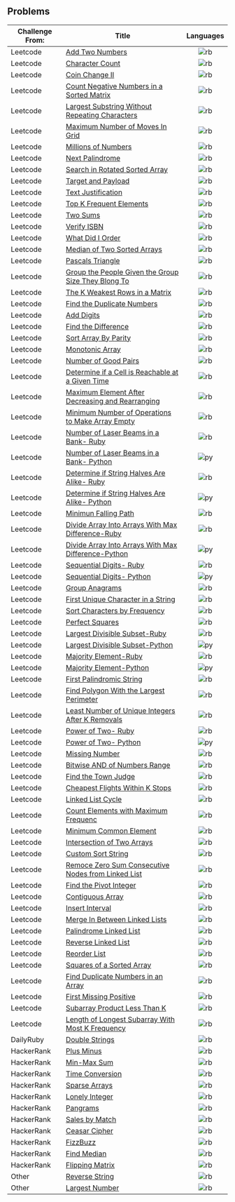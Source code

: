 ## Problems
|Challenge From: | Title                                                                                |Languages
-----------------|--------------------------------------------------------------------------------------|:-----------------:
Leetcode         |[Add Two Numbers][1]                                                                  |![rb]
Leetcode         |[Character Count][2]                                                                  |![rb]
Leetcode         |[Coin Change II][3]                                                                   |![rb]
Leetcode         |[Count Negative Numbers in a Sorted Matrix][4]                                        |![rb]
Leetcode         |[Largest Substring Without Repeating Characters][5]                                   |![rb]
Leetcode         |[Maximum Number of Moves In Grid][6]                                                  |![rb]
Leetcode         |[Millions of Numbers][7]                                                              |![rb]
Leetcode         |[Next Palindrome][8]                                                                  |![rb]
Leetcode         |[Search in Rotated Sorted Array][9]                                                   |![rb]
Leetcode         |[Target and Payload][10]                                                              |![rb]
Leetcode         |[Text Justification][11]                                                              |![rb]
Leetcode         |[Top K Frequent Elements][12]                                                         |![rb]
Leetcode         |[Two Sums][13]                                                                        |![rb]
Leetcode         |[Verify ISBN][14]                                                                     |![rb]
Leetcode         |[What Did I Order][15]                                                                |![rb]
Leetcode         |[Median of Two Sorted Arrays][16]                                                     |![rb]
Leetcode         |[Pascals Triangle][17]                                                                |![rb]
Leetcode         |[Group the People Given the Group Size They Blong To][18]                             |![rb]
Leetcode         |[The K Weakest Rows in a Matrix][19]                                                  |![rb]
Leetcode         |[Find the Duplicate Numbers][20]                                                      |![rb]
Leetcode         |[Add Digits][21]                                                                      |![rb]
Leetcode         |[Find the Difference][22]                                                             |![rb]
Leetcode         |[Sort Array By Parity][23]                                                            |![rb]
Leetcode         |[Monotonic Array][24]                                                                 |![rb]
Leetcode         |[Number of Good Pairs][25]                                                            |![rb]
Leetcode         |[Determine if a Cell is Reachable at a Given Time][26]                                |![rb]
Leetcode         |[Maximum Element After Decreasing and Rearranging][27]                                |![rb]
Leetcode         |[Minimum Number of Operations to Make Array Empty][28]                                |![rb]
Leetcode         |[Number of Laser Beams in a Bank- Ruby ][29]                                          |![rb]
Leetcode         |[Number of Laser Beams in a Bank- Python ][30]                                        |![py]
Leetcode         |[Determine if String Halves Are Alike- Ruby][31]                                      |![rb]
Leetcode         |[Determine if String Halves Are Alike- Python][31]                                    |![py]
Leetcode         |[Minimun Falling Path][32]                                                            |![rb]
Leetcode         |[Divide Array Into Arrays With Max Difference-Ruby][33]                               |![rb]
Leetcode         |[Divide Array Into Arrays With Max Difference-Python][33]                             |![py]
Leetcode         |[Sequential Digits- Ruby][34]                                                         |![rb]
Leetcode         |[Sequential Digits- Python][34]                                                       |![py]
Leetcode         |[Group Anagrams][35]                                                                  |![rb]
Leetcode         |[First Unique Character in a String][36]                                              |![rb]
Leetcode         |[Sort Characters by Frequency][37]                                                    |![rb]
Leetcode         |[Perfect Squares][38]                                                                 |![rb]
Leetcode         |[Largest Divisible Subset-Ruby][39]                                                   |![rb]
Leetcode         |[Largest Divisible Subset-Python][39]                                                 |![py]
Leetcode         |[Majority Element-Ruby][40]                                                           |![rb]
Leetcode         |[Majority Element-Python][40]                                                         |![py]
Leetcode         |[First Palindromic String][41]                                                        |![rb]
Leetcode         |[Find Polygon With the Largest Perimeter][42]                                         |![rb]
Leetcode         |[Least Number of Unique Integers After K Removals][43]                                |![rb]
Leetcode         |[Power of Two- Ruby][44]                                                              |![rb]
Leetcode         |[Power of Two- Python][44]                                                            |![py]
Leetcode         |[Missing Number][45]                                                                  |![rb]
Leetcode         |[Bitwise AND of Numbers Range][46]                                                    |![rb]
Leetcode         |[Find the Town Judge][47]                                                             |![rb]
Leetcode         |[Cheapest Flights Within K Stops][48]                                                 |![rb]
Leetcode         |[Linked List Cycle][49]                                                               |![rb]
Leetcode         |[Count Elements with Maximum Frequenc][50]                                            |![rb]
Leetcode         |[Minimum Common Element][51]                                                          |![rb]
Leetcode         |[Intersection of Two Arrays][52]                                                      |![rb]
Leetcode         |[Custom Sort String][53]                                                              |![rb]
Leetcode         |[Remoce Zero Sum Consecutive Nodes from Linked List][54]                              |![rb]
Leetcode         |[Find the Pivot Integer][55]                                                          |![rb]
Leetcode         |[Contiguous Array][56]                                                                |![rb]
Leetcode         |[Insert Interval][57]                                                                 |![rb]
Leetcode         |[Merge In Between Linked Lists][58]                                                   |![rb]
Leetcode         |[Palindrome Linked List][59]                                                          |![rb]
Leetcode         |[Reverse Linked List][60]                                                             |![rb]
Leetcode         |[Reorder List][61]                                                                    |![rb]
Leetcode         |[Squares of a Sorted Array][62]                                                       |![rb]
Leetcode         |[Find Duplicate Numbers in an Array][63]                                              |![rb]
Leetcode         |[First Missing Positive][64]                                                          |![rb]
Leetcode         |[Subarray Product Less Than K][65]                                                    |![rb]
Leetcode         |[Length of Longest Subarray With Most K Frequency][66]                                |![rb]
DailyRuby        |[Double Strings][1o]                                                                  |![rb]
HackerRank       |[Plus Minus][1h]                                                                      |![rb]
HackerRank       |[Min-Max Sum][2h]                                                                     |![rb]
HackerRank       |[Time Conversion][3h]                                                                 |![rb]
HackerRank       |[Sparse Arrays][4h]                                                                   |![rb]
HackerRank       |[Lonely Integer][5h]                                                                  |![rb]
HackerRank       |[Pangrams][6h]                                                                        |![rb]
HackerRank       |[Sales by Match][7h]                                                                  |![rb]
HackerRank       |[Ceasar Cipher][8h]                                                                   |![rb]
HackerRank       |[FizzBuzz][9h]                                                                        |![rb]
HackerRank       |[Find Median][10h]                                                                    |![rb]
HackerRank       |[Flipping Matrix][11h]                                                                |![rb]
Other            |[Reverse String][ot]                                                                  |![rb]
Other            |[Largest Number][ot1]                                                                 |![rb]



[rb]:./ico/ruby.ico
[py]:./ico/python.ico

[1]:Leetcode/add_two_numbers
[2]:Leetcode/character_count
[3]:Leetcode/coin_change_II
[4]:Leetcode/count_negative_numbers_in_a_sorted_matrix
[5]:Leetcode/largest_substring_without_repeating_characters/
[6]:Leetcode/maximum_number_of_moves_in_grid/
[7]:Leetcode/millions_of_numbers/
[8]:Leetcode/next_palindrome/
[9]:Leetcode/search_in_rotated_sorted_array_II/
[10]:Leetcode/target_and_payload.rb/
[11]:Leetcode/text_justification/
[12]:Leetcode/top_k_frequent_elements/
[13]:Leetcode/two_sums/
[14]:Leetcode/verify_isbn/
[15]:Leetcode/what_did_I_order/
[16]:Leetcode/median_of_two_sorted_arrays/
[17]:Leetcode/pascals_triangle/
[18]:Leetcode/group_the_people_given_the_group_size_they_belong_to/
[19]:Leetcode/the_k_weakest_rows_in_a_matrix/
[20]:Leetcode/find_the_duplicate_numbers/
[21]:Leetcode/add_digits/
[22]:Leetcode/find_the_difference/
[23]:Leetcode/sort_array_by_parity/
[24]:Leetcode/monotonic_array/
[25]:Leetcode/number_of_good_pairs
[26]:Leetcode/cell_is_reachable_in_given_time/
[27]:Leetcode/maximum_element_after_decreasing_and_rearranging/
[28]:Leetcode/minimum_number_of_operations_to_make_an_array_empty/
[29]:Leetcode/number_of_beams/number_of_beams.rb
[30]:Leetcode/number_of_beams/number_of_beams.py
[31]:Leetcode/determine_if_string_halves_are_alike/
[32]:Leetcode/minimum_falling_path/
[33]:Leetcode/divide_array_into_arrays_with_max_difference/
[34]:Leetcode/sequential_digits/
[35]:Leetcode/group_anagrams/
[36]:Leetcode/first_unique_character_in_a_string/
[37]:Leetcode/sort_characters_by_frequency/
[38]:Leetcode/perfect_squares/
[39]:Leetcode/largest_divisible_subset/
[40]:Leetcode/majority_element/
[41]:Leetcode/first_palindromic_string/
[42]:Leetcode/find_polygon_with_the_largest_perimeter/
[43]:Leetcode/least_number_of_unique_integers_after_k_removals/
[44]:Leetcode/power_of_two/
[45]:Leetcode/missing_number/
[46]:Leetcode/bitwise_and_of_numbers_range/
[47]:Leetcode/find_the_town_judge/
[48]:Leetcode/cheapest_flights_within_k_stops/
[49]:Leetcode/linked_list_cycle/
[50]:Leetcode/count_elements_with_maximum_frequency/
[51]:Leetcode/minimum_common_element/
[52]:Leetcode/intersection_of_two_arrays/
[53]:Leetcode/custom_sort_string/
[54]:Leetcode/remove_zero_sum_consecutive_nodes_from_linked_list/
[55]:Leetcode/find_the_pivot_integer/
[56]:Leetcode/contiguous_array/
[57]:Leetcode/insert_interval/
[58]:Leetcode/merge_in_between_linked_lists/
[59]:Leetcode/palindrome_linked_list/
[60]:Leetcode/reverse_linked_list/
[61]:Leetcode/reorder_list/
[62]:Leetcode/squares_of_a_sorted_array/
[63]:Leetcode/find_all_duplicates_in_an_array/
[64]:Leetcode/first_missing_positive/
[65]:Leetcode/subarray_product_less_than_k/
[66]:Leetcode/length_of_longest_subarray_with_at_most_k_frequency/

[1o]:Other/double_string/

[1h]:HackerRank/Plus_Minus/
[2h]:HackerRank/Min-Max_Sum/
[3h]:HackerRank/Time_Conversion/
[4h]:HackerRank/Sparse_Arrays/
[5h]:HackerRank/Lonely_Integer/
[6h]:HackerRank/Pangrams/
[7h]:HackerRank/Sales_By_Match/
[8h]:HackerRank/ceasars_cipher/
[9h]:HackerRank/fizbuzz/
[10h]:HackerRank/find_median/
[11h]:HackerRank/flipping_matrix/

[ot]:Other/reverse_string
[ot1]:Other/largest_number/
